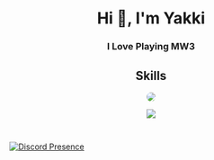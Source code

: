 <h1 align="center">Hi 👋, I'm Yakki</h1>
<h3 align="center">I Love Playing MW3</h3>

<h2 align="center">Skills </h2>

<p align="center">
    <img src="ban1.png" style="border-radius:25px" align="center">
</p>
<p align="center">
  <a href="https://skillicons.dev">
    <img src="https://skillicons.dev/icons?i=python,golang,vscode,js,css,html" />
  </a>
</p>

<p href="https://discord.gg/onlp" align="center">
    <img alt="" src="https://github-readme-stats.vercel.app/api?username=yakkixd&theme=tokyonight&show_icons=true">
</p>

<p href="https://discord.gg/onlp" align="center">
    <img alt="" src=https://lanyard.cnrad.dev/api/1115378147630788618/>
</p>

[![Discord Presence](https://lanyard.cnrad.dev/api/1263296128028250208)](https://discord.com/users/1263296128028250208)
